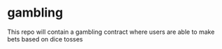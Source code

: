 # gambling
This repo will contain a gambling contract where users are able to make bets based on dice tosses
